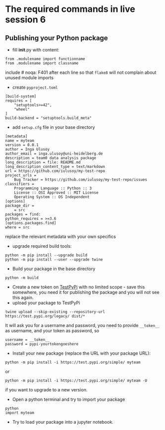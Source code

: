 # The required commands in live session 6

## Publishing your Python package
- fill __init__.py with content:
```
from .modulename import functionname
from .modulename import classname
```
include # noqa: F401 after each line so that `flake8` will not complain about unused module imports
- create `pyproject.toml`
```
[build-system]
requires = [
    "setuptools>=42",
    "wheel"
]
build-backend = "setuptools.build_meta"
```
- add `setup.cfg` file in your base directory
```
[metadata]
name = myteam
version = 0.0.1
author = Inga Ulusoy
author_email = inga.ulusoy@uni-heidelberg.de
description = team0 data analysis package
long_description = file: README.md
long_description_content_type = text/markdown
url = https://github.com/iulusoy/my-test-repo
project_urls =
    Bug Tracker = https://github.com/iulusoy/my-test-repo/issues
classifiers =
    Programming Language :: Python :: 3
    License :: OSI Approved :: MIT License
    Operating System :: OS Independent
[options]
package_dir =
    = src
packages = find:
python_requires = >=3.6
[options.packages.find]
where = src
```
replace the relevant metadata with your own specifics
- upgrade required build tools:
```
python -m pip install --upgrade build
python -m pip install --user --upgrade twine
```
- Build your package in the base directory
```
python -m build
```
- Create a new token on [TestPyPi](https://test.pypi.org/manage/account/#api-tokens) with no limited scope - save this somewhere, you need it for publishing the package and you will not see this again.
- upload your package to TestPyPi
```
twine upload --skip-existing --repository-url https://test.pypi.org/legacy/ dist/*
```
It will ask you for a username and password, you need to provide `__token__` as username, and your token as password, so
```
username = __token__
password = pypi-yourtokengoeshere
```
- Install your new package (replace the URL with your package URL):
```
python -m pip install -i https://test.pypi.org/simple/ myteam
```
or
```
python -m pip install -i https://test.pypi.org/simple/ myteam -U
```
if you want to upgrade to a new version.
- Open a python terminal and try to import your package
```
python
import myteam
```
- Try to load your package into a jupyter notebook. 
